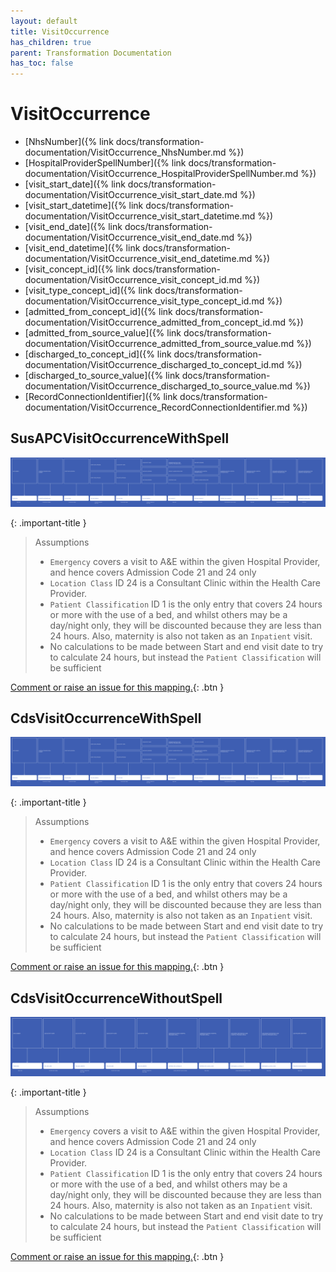 ```yaml
---
layout: default
title: VisitOccurrence
has_children: true
parent: Transformation Documentation
has_toc: false
---
```


# VisitOccurrence
* [NhsNumber]({% link docs/transformation-documentation/VisitOccurrence_NhsNumber.md %})
* [HospitalProviderSpellNumber]({% link docs/transformation-documentation/VisitOccurrence_HospitalProviderSpellNumber.md %})
* [visit_start_date]({% link docs/transformation-documentation/VisitOccurrence_visit_start_date.md %})
* [visit_start_datetime]({% link docs/transformation-documentation/VisitOccurrence_visit_start_datetime.md %})
* [visit_end_date]({% link docs/transformation-documentation/VisitOccurrence_visit_end_date.md %})
* [visit_end_datetime]({% link docs/transformation-documentation/VisitOccurrence_visit_end_datetime.md %})
* [visit_concept_id]({% link docs/transformation-documentation/VisitOccurrence_visit_concept_id.md %})
* [visit_type_concept_id]({% link docs/transformation-documentation/VisitOccurrence_visit_type_concept_id.md %})
* [admitted_from_concept_id]({% link docs/transformation-documentation/VisitOccurrence_admitted_from_concept_id.md %})
* [admitted_from_source_value]({% link docs/transformation-documentation/VisitOccurrence_admitted_from_source_value.md %})
* [discharged_to_concept_id]({% link docs/transformation-documentation/VisitOccurrence_discharged_to_concept_id.md %})
* [discharged_to_source_value]({% link docs/transformation-documentation/VisitOccurrence_discharged_to_source_value.md %})
* [RecordConnectionIdentifier]({% link docs/transformation-documentation/VisitOccurrence_RecordConnectionIdentifier.md %})

## SusAPCVisitOccurrenceWithSpell
<a href="SusAPCVisitOccurrenceWithSpell.svg" target="_blank"><img src="SusAPCVisitOccurrenceWithSpell.svg" /></a>

{: .important-title }
> Assumptions
>
> * `Emergency` covers a visit to A&E within the given Hospital Provider, and hence covers Admission Code 21 and 24 only
> * `Location Class` ID 24 is a Consultant Clinic within the Health Care Provider.
> * `Patient Classification` ID 1 is the only entry that covers 24 hours or more with the use of a bed, and whilst others may be a day/night only, they will be discounted because they are less than 24 hours. Also, maternity is also not taken as an `Inpatient` visit.
> * No calculations to be made between Start and end visit date to try to calculate 24 hours, but instead the `Patient Classification` will be sufficient

[Comment or raise an issue for this mapping.](https://github.com/answerdigital/oxford-omop-data-mapper/issues/new?title=SusAPCVisitOccurrenceWithSpell%20mapping){: .btn }
## CdsVisitOccurrenceWithSpell
<a href="CdsVisitOccurrenceWithSpell.svg" target="_blank"><img src="CdsVisitOccurrenceWithSpell.svg" /></a>

{: .important-title }
> Assumptions
>
> * `Emergency` covers a visit to A&E within the given Hospital Provider, and hence covers Admission Code 21 and 24 only
> * `Location Class` ID 24 is a Consultant Clinic within the Health Care Provider.
> * `Patient Classification` ID 1 is the only entry that covers 24 hours or more with the use of a bed, and whilst others may be a day/night only, they will be discounted because they are less than 24 hours. Also, maternity is also not taken as an `Inpatient` visit.
> * No calculations to be made between Start and end visit date to try to calculate 24 hours, but instead the `Patient Classification` will be sufficient

[Comment or raise an issue for this mapping.](https://github.com/answerdigital/oxford-omop-data-mapper/issues/new?title=CdsVisitOccurrenceWithSpell%20mapping){: .btn }
## CdsVisitOccurrenceWithoutSpell
<a href="CdsVisitOccurrenceWithoutSpell.svg" target="_blank"><img src="CdsVisitOccurrenceWithoutSpell.svg" /></a>

{: .important-title }
> Assumptions
>
> * `Emergency` covers a visit to A&E within the given Hospital Provider, and hence covers Admission Code 21 and 24 only
> * `Location Class` ID 24 is a Consultant Clinic within the Health Care Provider.
> * `Patient Classification` ID 1 is the only entry that covers 24 hours or more with the use of a bed, and whilst others may be a day/night only, they will be discounted because they are less than 24 hours. Also, maternity is also not taken as an `Inpatient` visit.
> * No calculations to be made between Start and end visit date to try to calculate 24 hours, but instead the `Patient Classification` will be sufficient

[Comment or raise an issue for this mapping.](https://github.com/answerdigital/oxford-omop-data-mapper/issues/new?title=CdsVisitOccurrenceWithoutSpell%20mapping){: .btn }
